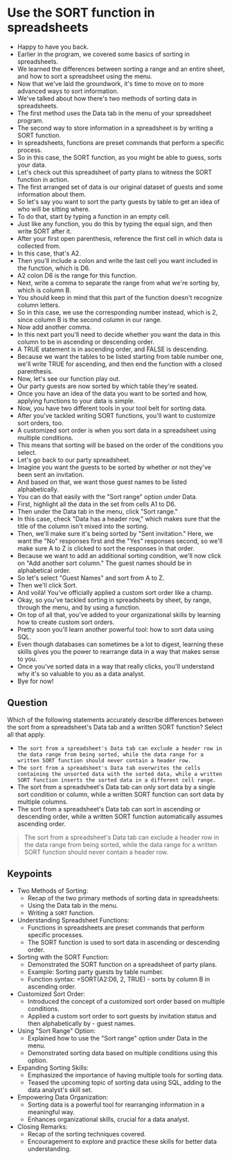 # Use the SORT function in spreadsheets

- Happy to have you back.
- Earlier in the program, we covered some basics of sorting in spreadsheets.
- We learned the differences between sorting a range and an entire sheet, and how to sort a spreadsheet using the menu.
- Now that we've laid the groundwork, it's time to move on to more advanced ways to sort information.
- We've talked about how there's two methods of sorting data in spreadsheets.
- The first method uses the Data tab in the menu of your spreadsheet program.
- The second way to store information in a spreadsheet is by writing a SORT function.
- In spreadsheets, functions are preset commands that perform a specific process.
- So in this case, the SORT function, as you might be able to guess, sorts your data.
- Let's check out this spreadsheet of party plans to witness the SORT function in action.
- The first arranged set of data is our original dataset of guests and some information about them.
- So let's say you want to sort the party guests by table to get an idea of who will be sitting where.
- To do that, start by typing a function in an empty cell.
- Just like any function, you do this by typing the equal sign, and then write SORT after it.
- After your first open parenthesis, reference the first cell in which data is collected from.
- In this case, that's A2.
- Then you'll include a colon and write the last cell you want included in the function, which is D6.
- A2 colon D6 is the range for this function.
- Next, write a comma to separate the range from what we're sorting by, which is column B.
- You should keep in mind that this part of the function doesn't recognize column letters.
- So in this case, we use the corresponding number instead, which is 2, since column B is the second column in our range.
- Now add another comma.
- In this next part you'll need to decide whether you want the data in this column to be in ascending or descending order.
- A TRUE statement is in ascending order, and FALSE is descending.
- Because we want the tables to be listed starting from table number one, we'll write TRUE for ascending, and then end the function with a closed parenthesis.
- Now, let's see our function play out.
- Our party guests are now sorted by which table they're seated.
- Once you have an idea of the data you want to be sorted and how, applying functions to your data is simple.
- Now, you have two different tools in your tool belt for sorting data.
- After you've tackled writing SORT functions, you'll want to customize sort orders, too.
- A customized sort order is when you sort data in a spreadsheet using multiple conditions.
- This means that sorting will be based on the order of the conditions you select.
- Let's go back to our party spreadsheet.
- Imagine you want the guests to be sorted by whether or not they've been sent an invitation.
- And based on that, we want those guest names to be listed alphabetically.
- You can do that easily with the "Sort range" option under Data.
- First, highlight all the data in the set from cells A1 to D6.
- Then under the Data tab in the menu, click "Sort range."
- In this case, check "Data has a header row," which makes sure that the title of the column isn't mixed into the sorting.
- Then, we'll make sure it's being sorted by "Sent invitation." Here, we want the "No" responses first and the "Yes" responses second, so we'll make sure A to Z is clicked to sort the responses in that order.
- Because we want to add an additional sorting condition, we'll now click on "Add another sort column." The guest names should be in alphabetical order.
- So let's select "Guest Names" and sort from A to Z.
- Then we'll click Sort.
- And voilà! You've officially applied a custom sort order like a champ.
- Okay, so you've tackled sorting in spreadsheets by sheet, by range, through the menu, and by using a function.
- On top of all that, you've added to your organizational skills by learning how to create custom sort orders.
- Pretty soon you'll learn another powerful tool: how to sort data using SQL.
- Even though databases can sometimes be a lot to digest, learning these skills gives you the power to rearrange data in a way that makes sense to you.
- Once you've sorted data in a way that really clicks, you'll understand why it's so valuable to you as a data analyst.
- Bye for now!

## Question

Which of the following statements accurately describe differences between the sort from a spreadsheet's Data tab and a written SORT function? Select all that apply.

- `The sort from a spreadsheet's Data tab can exclude a header row in the data range from being sorted, while the data range for a written SORT function should never contain a header row.`
- `The sort from a spreadsheet's Data tab overwrites the cells containing the unsorted data with the sorted data, while a written SORT function inserts the sorted data in a different cell range.`
- The sort from a spreadsheet's Data tab can only sort data by a single sort condition or column, while a written SORT function can sort data by multiple columns.
- The sort from a spreadsheet's Data tab can sort in ascending or descending order, while a written SORT function automatically assumes ascending order.

> The sort from a spreadsheet's Data tab can exclude a header row in the data range from being sorted, while the data range for a written SORT function should never contain a header row.

## Keypoints

- Two Methods of Sorting:
  - Recap of the two primary methods of sorting data in spreadsheets:
  - Using the Data tab in the menu.
  - Writing a `SORT` function.
- Understanding Spreadsheet Functions:
  - Functions in spreadsheets are preset commands that perform specific processes.
  - The SORT function is used to sort data in ascending or descending order.
- Sorting with the SORT Function:
  - Demonstrated the SORT function on a spreadsheet of party plans.
  - Example: Sorting party guests by table number.
  - Function syntax: =SORT(A2:D6, 2, TRUE) - sorts by column B in ascending order.
- Customized Sort Order:
  - Introduced the concept of a customized sort order based on multiple conditions.
  - Applied a custom sort order to sort guests by invitation status and then alphabetically by - guest names.
- Using "Sort Range" Option:
  - Explained how to use the "Sort range" option under Data in the menu.
  - Demonstrated sorting data based on multiple conditions using this option.
- Expanding Sorting Skills:
  - Emphasized the importance of having multiple tools for sorting data.
  - Teased the upcoming topic of sorting data using SQL, adding to the data analyst's skill set.
- Empowering Data Organization:
  - Sorting data is a powerful tool for rearranging information in a meaningful way.
  - Enhances organizational skills, crucial for a data analyst.
- Closing Remarks:
  - Recap of the sorting techniques covered.
  - Encouragement to explore and practice these skills for better data understanding.
